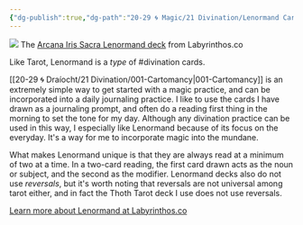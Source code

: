 ```yaml
---
{"dg-publish":true,"dg-path":"20-29 🌀 Magic/21 Divination/Lenormand Cards/Lenormand Cards.md","dg-permalink":"lenormand","permalink":"/lenormand/","title":"Lenormand Cards","tags":["learninpublic"],"noteIcon":"","created":"2023-08-22T17:01:12","updated":"2023-08-24T22:42:39.000-04:00"}
---
```



![](https://i.imgur.com/oalw6MG.jpg)
The [Arcana Iris Sacra Lenormand deck](https://labyrinthos.co/collections/lenormand-cards/products/arcana-iris-sacra-lenormand-deck) from Labyrinthos.co

Like Tarot, Lenormand is a *type* of #divination cards. 

[[20-29 🌀 Draíocht/21 Divination/001-Cartomancy\|001-Cartomancy]] is an extremely simple way to get started with a magic practice, and can be incorporated into a daily journaling practice. I like to use the cards I have drawn as a journaling prompt, and often do a reading first thing in the morning to set the tone for my day. Although any divination practice can be used in this way, I especially like Lenormand because of its focus on the everyday. It's a way for me to incorporate magic into the mundane.

What makes Lenormand unique is that they are always read at a minimum of two at a time. In a two-card reading, the first card drawn acts as the noun or subject, and the second as the modifier. Lenormand decks also do not use *reversals*, but it's worth noting that reversals are not universal among tarot either, and in fact the Thoth Tarot deck I use does not use reversals.

[Learn more about Lenormand at Labyrinthos.co](https://labyrinthos.co/blogs/lenormand-cards)